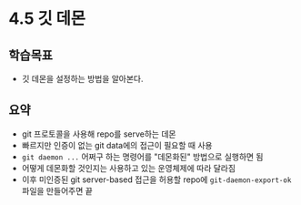 # 4.5 깃 데몬

## 학습목표
- 깃 데몬을 설정하는 방법을 알아본다.

## 요약
- git 프로토콜을 사용해 repo를 serve하는 데몬
- 빠르지만 인증이 없는 git data에의 접근이 필요할 때 사용
- `git daemon ...` 어쩌구 하는 명령어를 "데몬화된" 방법으로 실행하면 됨
- 어떻게 데몬화할 것인지는 사용하고 있는 운영체제에 따라 달라짐
- 이후 미인증된 git server-based 접근을 허용할 repo에 `git-daemon-export-ok` 파일을 만들어주면 끝